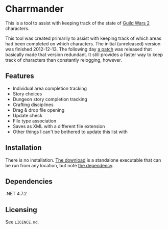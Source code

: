 # Charrmander

This is a tool to assist with keeping track of the state of [Guild Wars 2][GW2] characters.

This tool was created primarily to assist with keeping track of which areas had been completed on which characters. The initial (unreleased) version was finished 2012-12-13. The following day [a patch][patch-12-12-14] was released that basically made that version redundant. It still provides a faster way to keep track of characters than constantly relogging, however.

## Features

* Individual area completion tracking
* Story choices
* Dungeon story completion tracking
* Crafting disciplines
* Drag & drop file opening
* Update check
* File type association
* Saves as XML with a different file extension
* Other things I can't be bothered to update this list with

## Installation

There is no installation. [The download][download] is a standalone executable that can be run from any location, but note [the dependency](#dependencies).

## Dependencies

.NET 4.7.2

## Licensing

See `LICENCE.md`.

[GW2]: https://www.guildwars2.com/
[patch-12-12-14]: http://wiki.guildwars2.com/wiki/Game_updates/2012-12-14
[download]: https://bitbucket.org/jokum/charrmander/downloads

